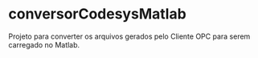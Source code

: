 # conversorCodesysMatlab
Projeto para converter os arquivos gerados pelo Cliente OPC para serem carregado no Matlab.
